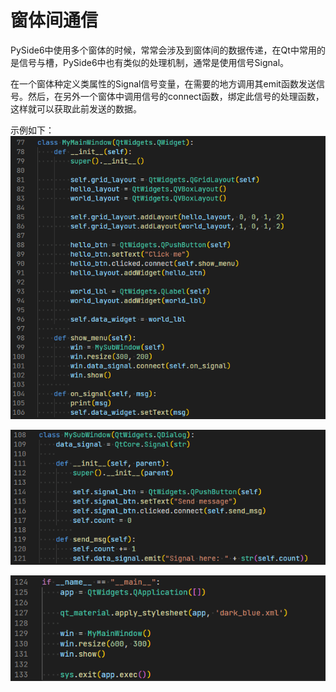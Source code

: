 # 窗体间通信

PySide6中使用多个窗体的时候，常常会涉及到窗体间的数据传递，在Qt中常用的是信号与槽，PySide6中也有类似的处理机制，通常是使用信号Signal。

在一个窗体种定义类属性的Signal信号变量，在需要的地方调用其emit函数发送信号。然后，在另外一个窗体中调用信号的connect函数，绑定此信号的处理函数，这样就可以获取此前发送的数据。

示例如下：
![1685673105788](image/Chapter5/1685673105788.png)

![1685673131034](image/Chapter5/1685673131034.png)

![1685673150558](image/Chapter5/1685673150558.png)
